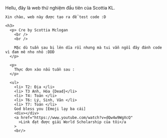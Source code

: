 <!DOCTYPE html>
<html lang="en">
  <head>
    Hellu, đây là web thử nghiệm đầu tiên của Scottia KL.
    <meta charset="utf-8" />
    <meta name="viewport" content="width=device-width, initial-scale=1" />
  <title>AndyLifePage !!!</title>
  </head>
  <body>
 
    Xin chào, web này được tạo ra để test code :D

    <h3>
      <p> Cre by Scottia Mclogan
        <br />
        <br />

        Mặc dù tuần sau bị lên dĩa rồi nhưng mà tui vẫn ngồi đây đánh code vì đam mê nho nhỏ :DDD
      </p>

      <p>
        Thực đơn xào nấu tuần sau :
      </p>

      <ul>
        <li> T2: Địa </li>
        <li> T3 Anh, Hóa {Dead}</li>
        <li> T4: Toán </li>
        <li> T6: Lý, Sinh, Văn </li>
        <li> T7: Toán </li>
        God bless you [Emoji lạy ba cái]
        <div></div>
        <a href="https://www.youtube.com/watch?v=dQw4w9WgXcQ"
          >Link đạt được giải World Scholarship của tôi</a
        >
        <br/>


       

 
